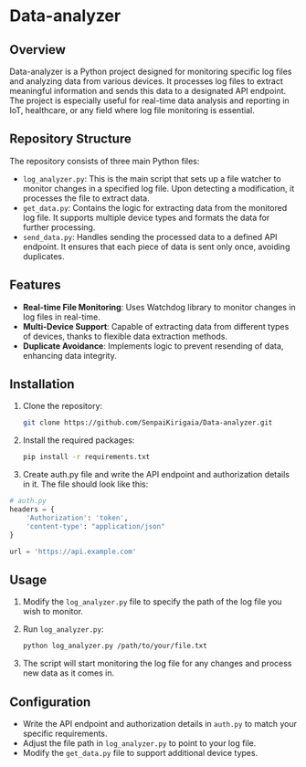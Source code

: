 # Data-analyzer

## Overview
Data-analyzer is a Python project designed for monitoring specific log files and analyzing data from various devices. It processes log files to extract meaningful information and sends this data to a designated API endpoint. The project is especially useful for real-time data analysis and reporting in IoT, healthcare, or any field where log file monitoring is essential.

## Repository Structure
The repository consists of three main Python files:
- `log_analyzer.py`: This is the main script that sets up a file watcher to monitor changes in a specified log file. Upon detecting a modification, it processes the file to extract data.
- `get_data.py`: Contains the logic for extracting data from the monitored log file. It supports multiple device types and formats the data for further processing.
- `send_data.py`: Handles sending the processed data to a defined API endpoint. It ensures that each piece of data is sent only once, avoiding duplicates.

## Features
- **Real-time File Monitoring**: Uses Watchdog library to monitor changes in log files in real-time.
- **Multi-Device Support**: Capable of extracting data from different types of devices, thanks to flexible data extraction methods.
- **Duplicate Avoidance**: Implements logic to prevent resending of data, enhancing data integrity.

## Installation
1. Clone the repository:

    ```sh
    git clone https://github.com/SenpaiKirigaia/Data-analyzer.git
2. Install the required packages:
   
    ```sh
    pip install -r requirements.txt
    ```
3. Create auth.py file and write the API endpoint and authorization details in it. The file should look like this:

```python
# auth.py
headers = {
    'Authorization': 'token',
    'content-type': "application/json"
}

url = 'https://api.example.com' 
```
## Usage
1. Modify the `log_analyzer.py` file to specify the path of the log file you wish to monitor.
2. Run `log_analyzer.py`:
    
    ```sh
    python log_analyzer.py /path/to/your/file.txt
    ```
3. The script will start monitoring the log file for any changes and process new data as it comes in.

## Configuration
- Write the API endpoint and authorization details in `auth.py` to match your specific requirements.
- Adjust the file path in `log_analyzer.py` to point to your log file.
- Modify the `get_data.py` file to support additional device types.